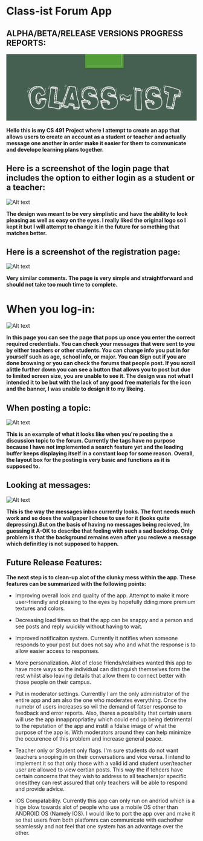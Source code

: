 # Class-ist Forum App

## ALPHA/BETA/RELEASE VERSIONS PROGRESS REPORTS:

![Alt text](https://github.com/ShazadaHKhan/CS-491-Project/blob/master/Icon.png)

**Hello this is my CS 491 Project where I attempt to create an app that allows users to create an account as a student or teacher and actually message one another in order make it easier for them to communicate and develope learning plans together.**

## Here is a screenshot of the login page that includes the option to either login as a student or a teacher:
![Alt text](https://i.imgur.com/mqcQ7SN.png)

**The design was meant to be very simplistic and have the ability to look pleasing as well as easy on the eyes. I really liked the original logo so I kept it but I will attempt to change it in the future for something that matches better.**


## Here is a screenshot of the registration page:
![Alt text](https://i.imgur.com/pw29ylZ.png)

**Very similar comments. The page is very simple and straightforward and should not take too much time to complete.**

# When you log-in:
![Alt text](https://i.imgur.com/OFrIKmV.png)

**In this page you can see the page that pops up once you enter the correct required credentials. You can check your messages that were sent to you by either teachers or other students. You can change info you put in for yourself such as age, school info, or major. You can Sign out if you are done browsing or you can check the forums that people post. If you scroll alittle further down you can see a button that allows you to post but due to limited screen size, you are unable to see it. The design was not what I intended it to be but with the lack of any good free materials for the icon and the banner, I was unable to design it to my likeing.**

## When posting a topic:
![Alt text](https://i.imgur.com/MtuwBU0.png)

**This is an example of what it looks like when you're posting the a discussion topic to the forum. Currently the tags have no purpose because I have not implemented a search feature yet and the loading buffer keeps displaying itself in a constant loop for some reason. Overall, the layout box for the posting is very basic and functions as it is supposed to.**

## Looking at messages:
![Alt text](https://i.imgur.com/AfD7fUx.png)

**This is the way the messages inbox currently looks. The font needs much work and so does the wallpaper I chose to use for it (looks quite depressing).But on the basis of having no messages being recieved, Im guessing it A-OK to describe that feeling with such a sad backdrop. Only problem is that the background remains even after you recieve a message which definitley is not supposed to happen.**

## Future Release Features:

**The next step is to clean-up alot of the clunky mess within the app. These features can be summarized with the following points:**

- Improving overall look and quality of the app. Attempt to make it more user-friendly and pleasing to the eyes by hopefully dding more premium textures and colors.

- Decreasing load times so that the app can be snappy and a person and see posts and reply wuickly without having to wait.

- Improved notificaiton system. Currently it notifies when someone responds to your post but does not say who and what the response is to allow easier access to responses.

- More personalization. Alot of close friends/relaitves wanted this app to have more ways so the individual can distinguish themselves form the rest whilst also leaving details that allow them to connect better with those people on their campus. 

- Put in moderator settings. Currentlly I am the only administrator of the entire app and am also the one who moderates everything. Once the numebr of users increases so wil the demand of fatser response to feedback and error reports. Also, theres a possibility that certain users will use the app innappropriatley which could end up being detrimental to the reputation of the app and instill a fdalse image of what the purpose of the app is. With moderators around they can help minimize the occurence of this problem and increase general peace.

- Teacher only or Student only flags. I'm sure students do not want teachers snooping in on their conversations and vice versa. I intend to implement it so that only those with a valid id and student user/teacher user are allowed to view certian posts. This way the if tehcers have certain concerns that they wish to address to all teachers(or specific ones)they can rest assured that only teachers will be able to respond and provide advice.

- IOS Compatability. Currently this app can only run on andriod which is a hige blow towards alot of people who use a mobile OS other than ANDROID OS (Namely IOS). I would like to port the app over and make it so that users from both platfomrs can communicate with eachother seamlessly and not feel that one system has an advantage over the other.












